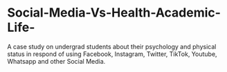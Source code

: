 # Social-Media-Vs-Health-Academic-Life-
A case study on undergrad students about their psychology and physical status in respond of using Facebook, Instagram, Twitter, TikTok, Youtube, Whatsapp and other Social Media.
